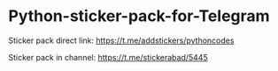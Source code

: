 # Python-sticker-pack-for-Telegram
Sticker pack direct link:
https://t.me/addstickers/pythoncodes

Sticker pack in channel:
https://t.me/stickerabad/5445
